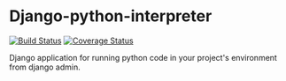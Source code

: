 Django-python-interpreter
=========================
[![Build Status](https://travis-ci.org/xzmeng/django-python-interpreter.svg?branch=master)](https://travis-ci.org/xzmeng/django-python-interpreter)
[![Coverage Status](https://coveralls.io/repos/github/xzmeng/django-python-interpreter/badge.svg?branch=master)](https://coveralls.io/github/xzmeng/django-python-interpreter)

Django application for running python code in your project's environment from django admin.
